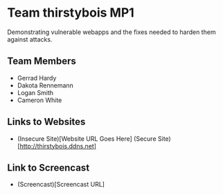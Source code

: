 # Team thirstybois MP1
Demonstrating vulnerable webapps and the fixes needed to harden them against attacks. 

## Team Members
* Gerrad Hardy
* Dakota Rennemann
* Logan Smith
* Cameron White

## Links to Websites
* (Insecure Site)[Website URL Goes Here]
(Secure Site)[http://thirstybois.ddns.net]

## Link to Screencast
* (Screencast)[Screencast URL]
